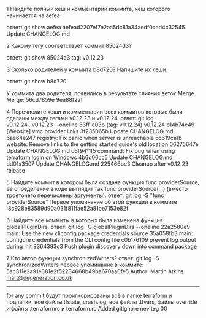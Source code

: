 1 Найдите полный хеш и комментарий коммита, хеш которого начинается на aefea

ответ: git show aefea
 aefead2207ef7e2aa5dc81a34aedf0cad4c32545
 Update CHANGELOG.md

2 Какому тегу соответствует коммит 85024d3?

ответ:  git show 85024d3
tag: v0.12.23

3 Сколько родителей у коммита b8d720? Напишите их хеши. 

ответ: git show b8d720

У коммита два родителя, появились в результате слияния веток Merge
Merge: 56cd7859e 9ea88f22f

4 Перечислите хеши и комментарии всех коммитов которые были сделаны между тегами v0.12.23 и v0.12.24.
ответ: git log v0.12.24...v0.12.23 --oneline
33ff1c03b (tag: v0.12.24) v0.12.24
b14b74c49 [Website] vmc provider links
3f235065b Update CHANGELOG.md
6ae64e247 registry: Fix panic when server is unreachable
5c619ca1b website: Remove links to the getting started guide's old location
06275647e Update CHANGELOG.md
d5f9411f5 command: Fix bug when using terraform login on Windows
4b6d06cc5 Update CHANGELOG.md
dd01a3507 Update CHANGELOG.md
225466bc3 Cleanup after v0.12.23 release

5 Найдите коммит в котором была создана функция func providerSource, ее определение в коде выглядит так func providerSource(...) (вместо троеточего перечислены аргументы).
ответ:  git log -S "func providerSource" 
Первое упоминание об этой функции в коммите :8c928e83589d90a031f811fae52a81be7153e82f

6 Найдите все коммиты в которых была изменена функция globalPluginDirs.
ответ: git log -G globalPluginDirs --oneline
22a2580e9 main: Use the new cliconfig package credentials source
35a058fb3 main: configure credentials from the CLI config file
c0b176109 prevent log output during init
8364383c3 Push plugin discovery down into command package


7 Кто автор функции synchronizedWriters?
ответ: git log -S synchronizedWriters
первое упоминание в коммите: 5ac311e2a91e381e2f52234668b49ba670aa0fe5
Author: Martin Atkins <mart@degeneration.co.uk>

________________________________________________________________________________________________________________________________________________________
for any commit
будут проигнорированы всё в папке terraform и подпапки, все файлы tfstate, crash.log, все файлы .tfvars, файлы override и файлы .terraformrc и terraform.rc
Added gitignore
nev teg 00
